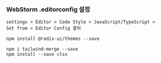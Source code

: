 ### WebStorm .editorconfig 설정
```angular2html
settings > Editor > Code Style > JavaScript/TypeScript >
Set from > Editor Config 클릭
```

```angular2html
npm install @radix-ui/themes --save

npm i tailwind-merge --save
npm install --save clsx
```
